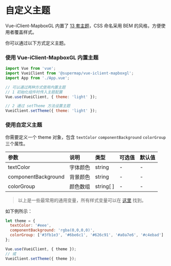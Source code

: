 # 自定义主题

Vue-iClient-MapboxGL 内置了 [13 套主题](https://github.com/SuperMap/vue-iclient/blob/master/src/common/_utils/style/theme/theme.json)，CSS 命名采用 BEM 的风格，方便使用者覆盖样式。

你可以通过以下方式定义主题。

### 使用 Vue-iClient-MapboxGL 内置主题

```js
import Vue from 'vue';
import VueiClient from '@supermap/vue-iclient-mapboxgl';
import App from './App.vue';

// 可以通过两种方式使用内置主题
// 1 初始化组件时传入主题配置
Vue.use(VueiClient, { theme: 'light' });

// 2 通过 setTheme 方法设置主题
VueiClient.setTheme({ theme: 'light' });
```

### 使用自定义主题

你需要定义一个 theme 对象，包含 `textColor` `componentBackground` `colorGroup` 三个属性。

| 参数                | 说明     | 类型      | 可选值 | 默认值 |
| :------------------ | :------- | :-------- | :----- | :----- |
| textColor           | 字体颜色 | string    | -      | -      |
| componentBackground | 背景颜色 | string    | -      | -      |
| colorGroup          | 颜色数组 | string[ ] | -      | -      |

> 以上是一些最常用的通用变量，所有样式变量可以在 [这里](https://github.com/SuperMap/vue-iclient/blob/dev/src/common/_utils/style/theme/theme.json) 找到。

如下例所示：

```js
let theme = {
  textColor: '#eee',
  componentBackground: 'rgba(0,0,0,0)',
  colorGroup: ['#3fb1e3', '#6be6c1', '#626c91', '#a0a7e6', '#c4ebad']
};

Vue.use(VueiClient, { theme });
// 或
VueiClient.setTheme({ theme });
```

<!-- 以上就完成了主题的设置，如果你想单独改变某个组件的主题样式，你可以为这个组件传递 `textColor` `background` `colorGroup` 这三个其中之一的参数，来改变这个组件的主题样式。 -->
